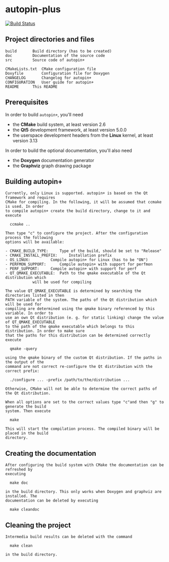 autopin-plus
============

[![Build Status](https://travis-ci.org/autopin/autopin-plus.svg?branch=master)](https://travis-ci.org/autopin/autopin-plus)

Project directories and files
------------

    build		Build directory (has to be created)
    doc			Documentation of the source code
    src			Source code of autopin+

    CMakeLists.txt	CMake configuration file
    Doxyfile		Configuration file for Doxygen
    CHANGELOG		Changelog for autopin+
    CONFIGURATION	User guide for autopin+
    README		This README

Prerequisites
------------

In order to build ```autopin+```, you'll need

 - the **CMake** build system, at least version 2.6
 - the **Qt5** development framework, at least version 5.0.0
 - the userspace development headers from the **Linux** kernel, at least version 3.13

In order to build the optional documentation, you'll also need

 - the **Doxygen** documentation generator
 - the **Graphviz** graph drawing package

Building autopin+
------------

    Currently, only Linux is supported. autopin+ is based on the Qt framework and requires
    CMake for compiling. In the following, it will be assumed that ccmake is used. In order
    to compile autopin+ create the build directory, change to it and execute

      ccmake ..

    Then type "c" to configure the project. After the configuration process the following
    options will be available:

    - CMAKE_BUILD_TYPE: 	Type of the build, should be set to "Release"
    - CMAKE_INSTALL_PREFIX: 	Installation prefix
    - OS_LINUX: 		Compile autopin+ for Linux (has to be "ON")
    - PERFMON_SUPPORT: 		Compile autopin+ with support for perfmon
    - PERF_SUPPORT:		Compile autopin+ with support for perf
    - QT_QMAKE_EXECUTABLE: 	Path to the qmake executable of the Qt distribution which
				will be used for compiling

    The value QT_QMAKE_EXECUTABLE is determined by searching the directories listed in then
    PATH variable of the system. The paths of the Qt distribution which will be used for
    compiling are determined using the qmake binary referenced by this variable. In order to
    use an own Qt distribution (e. g. for static linking) change the value of QT_QMAKE_EXECUTABLE
    to the path of the qmake executable which belongs to this distribution. In order to make sure
    that the paths for this distribution can be determined correctly execute

      qmake -query

    using the qmake binary of the custom Qt distribution. If the paths in the output of the
    command are not correct re-configure the Qt distribution with the correct prefix:

      ./configure ... -prefix /path/to/the/distribution ...

    Otherwise, CMake will not be able to determine the correct paths of the Qt distribution.

    When all options are set to the correct values type "c"and then "g" to generate the build
    system. Then execute

      make

    This will start the compilation process. The compiled binary will be placed in the build
    directory.

Creating the documentation
------------

    After configuring the build system with CMake the documentation can be refreshed by
    executing

      make doc

    in the build directory. This only works when Doxygen and graphviz are installed. The
    documentation can be deleted by executing

      make cleandoc

Cleaning the project
------------

    Intermedia build results can be deleted with the command

      make clean

    in the build directory.
